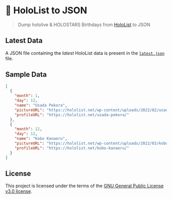 # 🥟 HoloList to JSON

> Dump hololive & HOLOSTARS Birthdays from [HoloList](https://hololist.net) to JSON

## Latest Data

A JSON file containing the *latest* HoloList data is present in the [`latest.json`](https://raw.githubusercontent.com/Fuwn/hololist-to-json/refs/heads/main/latest.json)
file.

## Sample Data

```json
[
  {
    "month": 1,
    "day": 12,
    "name": "Usada Pekora",
    "pictureURL": "https://hololist.net/wp-content/uploads/2022/02/usada-pekora-portrait-66-300x300.jpg",
    "profileURL": "https://hololist.net/usada-pekora/"
  },
  {
    "month": 12,
    "day": 12,
    "name": "Kobo Kanaeru",
    "pictureURL": "https://hololist.net/wp-content/uploads/2022/03/kobo-kanaeru-portrait-66-300x300.jpg",
    "profileURL": "https://hololist.net/kobo-kanaeru/"
  }
]
```

## License

This project is licensed under the terms of the [GNU General Public License v3.0 license](./LICENSE.txt).
